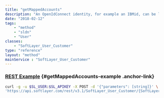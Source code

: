 ```yaml
---
title: "getMappedAccounts"
description: "An OpenIdConnect identity, for example an IBMid, can be linked or mapped to one or more individual SoftLayer users, but no more than one SoftLayer user per account. This effectively links the OpenIdConnect identity to those accounts. This API returns a list of all the accounts for which there is a link between the OpenIdConnect identity and a SoftLayer user. Invoke this only on IBMid-authenticated users. "
date: "2018-02-12"
tags:
    - "method"
    - "sldn"
    - "User"
classes:
    - "SoftLayer_User_Customer"
type: "reference"
layout: "method"
mainService : "SoftLayer_User_Customer"
---
```


### [REST Example](#getMappedAccounts-example) <a href="/article/rest/"><i class="fas fa-question"></i></a> {#getMappedAccounts-example .anchor-link} 
```bash
curl -g -u $SL_USER:$SL_APIKEY -X POST -d '{"parameters": [string]}' \
'https://api.softlayer.com/rest/v3.1/SoftLayer_User_Customer/{SoftLayer_User_CustomerID}/getMappedAccounts'
```
